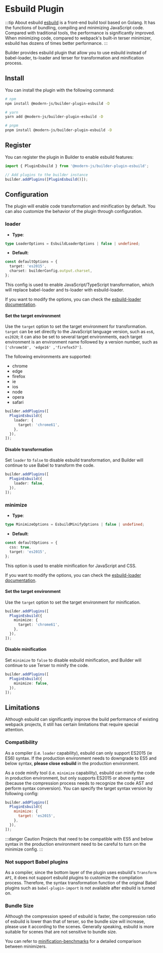 # Esbuild Plugin

:::tip About esbuild
[esbuild](https://esbuild.github.io/) is a front-end build tool based on Golang. It has the functions of bundling, compiling and minimizing JavaScript code. Compared with traditional tools, the performance is significantly improved. When minimizing code, compared to webpack's built-in terser minimizer, esbuild has dozens of times better performance.
:::

Builder provides esbuild plugin that allow you to use esbuild instead of babel-loader, ts-loader and terser for transformation and minification process.

## Install

You can install the plugin with the following command:

```bash
# npm
npm install @modern-js/builder-plugin-esbuild -D

# yarn
yarn add @modern-js/builder-plugin-esbuild -D

# pnpm
pnpm install @modern-js/builder-plugin-esbuild -D
```

## Register

You can register the plugin in Builder to enable esbuild features:

```js
import { PluginEsbuild } from '@modern-js/builder-plugin-esbuild';

// Add plugins to the builder instance
builder.addPlugins([PluginEsbuild()]);
```

## Configuration

The plugin will enable code transformation and minification by default. You can also customize the behavior of the plugin through configuration.

### loader

- **Type**:

```ts
type LoaderOptions = EsbuildLoaderOptions | false | undefined;
```

- **Default**:

```ts
const defaultOptions = {
  target: 'es2015',
  charset: builderConfig.output.charset,
};
```

This config is used to enable JavaScript/TypeScript transformation, which will replace babel-loader and ts-loader with esbuild-loader.

If you want to modify the options, you can check the [esbuild-loader documentation](https://github.com/privatenumber/esbuild-loader#loader).

#### Set the target environment

Use the `target` option to set the target environment for transformation. `target` can be set directly to the JavaScript language version, such as `es6`, `es2020`; it can also be set to several target environments, each target environment is an environment name followed by a version number, such as `['chrome58', 'edge16' ,'firefox57']`.

The following environments are supported:

- chrome
- edge
- firefox
- ie
- ios
- node
- opera
- safari

```ts
builder.addPlugins([
  PluginEsbuild({
    loader: {
      target: 'chrome61',
    },
  }),
]);
```

#### Disable transformation

Set `loader` to `false` to disable esbuild transformation, and Builder will continue to use Babel to transform the code.

```ts
builder.addPlugins([
  PluginEsbuild({
    loader: false,
  }),
]);
```

### minimize

- **Type**:

```ts
type MinimizeOptions = EsbuildMinifyOptions | false | undefined;
```

- **Default**:

```ts
const defaultOptions = {
  css: true,
  target: 'es2015',
};
```

This option is used to enable minification for JavaScript and CSS.

If you want to modify the options, you can check the [esbuild-loader documentation](https://github.com/privatenumber/esbuild-loader#minifyplugin).

#### Set the target environment

Use the `target` option to set the target environment for minification.

```ts
builder.addPlugins([
  PluginEsbuild({
    minimize: {
      target: 'chrome61',
    },
  }),
]);
```

#### Disable minification

Set `minimize` to `false` to disable esbuild minification, and Builder will continue to use Terser to minify the code.

```ts
builder.addPlugins([
  PluginEsbuild({
    minimize: false,
  }),
]);
```

## Limitations

Although esbuild can significantly improve the build performance of existing webpack projects, it still has certain limitations that require special attention.

### Compatibility

As a compiler (i.e. `loader` capability), esbuild can only support ES2015 (ie ES6) syntax. If the production environment needs to downgrade to ES5 and below syntax, **please close esbuild** in the production environment.

As a code minify tool (i.e. `minimize` capability), esbuild can minify the code in production environment, but only supports ES2015 or above syntax (because the compression process needs to recognize the code AST and perform syntax conversion). You can specify the target syntax version by following config:

```js
builder.addPlugins([
  PluginEsbuild({
    minimize: {
      target: 'es2015',
    },
  }),
]);
```

:::danger Caution
Projects that need to be compatible with ES5 and below syntax in the production environment need to be careful to turn on the minimize config.
:::

### Not support Babel plugins

As a compiler, since the bottom layer of the plugin uses esbuild's `Transform API`, it does not support esbuild plugins to customize the compilation process. Therefore, the syntax transformation function of the original Babel plugins such as `babel-plugin-import` is not available after esbuild is turned on.

### Bundle Size

Although the compression speed of esbuild is faster, the compression ratio of esbuild is lower than that of terser, so the bundle size will increase, please use it according to the scenes. Generally speaking, esbuild is more suitable for scenes that are not sensitive to bundle size.

You can refer to [minification-benchmarks](https://github.com/privatenumber/minification-benchmarks) for a detailed comparison between minimizers.
